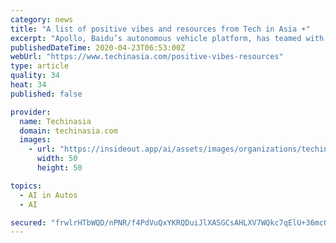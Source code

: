 ```yaml
---
category: news
title: "A list of positive vibes and resources from Tech in Asia ☀️"
excerpt: "Apollo, Baidu’s autonomous vehicle platform, has teamed with the local self-driving startup Neolix to deliver supplies and food to the Beijing Haidian Hospital. Hmcomm is offering its AI auto-response system Terry for free to ease communication difficulties in Japan. With this service, constituents can reach the local authorities around the ..."
publishedDateTime: 2020-04-23T06:53:00Z
webUrl: "https://www.techinasia.com/positive-vibes-resources"
type: article
quality: 34
heat: 34
published: false

provider:
  name: Techinasia
  domain: techinasia.com
  images:
    - url: "https://insideout.app/ai/assets/images/organizations/techinasia.com-50x50.jpg"
      width: 50
      height: 50

topics:
  - AI in Autos
  - AI

secured: "frwlrHTbWQD/nPNR/f4PdVuQxYKRQDuiJlXASGCsAHLXV7WQkc7qElU+36mcOYxqpKJi8dMHuz0B80j5sXMoZzi2HxvHzu1LxyU/yhpcy+lIf0ry6NLavdiD6Ay6Rd6dZ0OqdA22XNiP5z2rbhjHCeJG6dQFcLV/rOJVNKV75vUyzTY/7JkozAZZdBGD64jbx1gur4BmVRwG0VPpfWrISqUSq9GPRDdtYIrqT+sNsu/8LF1AZB9DNJoPxhce2OVIgVFHm244v79iJ2paAlzs/yfHMb9cNK9UV7VXvWuJf7WKfiYJt4sipKy9bsdmO2Y+LOjQ6TB7BX+tScT+9D80owanrTAoyWOHQBBnBw5rCiXkpdReGvpdb+mC8WCv0FxBlXdsCB6fNt66Eo2uz0LHPPO8CPYHgDAry82MKDXponAdu+fVs5jSz8f48xbu/wawkV7BP3n7c3A9yu+TkqeG2V0UvnC4y44OfPLLP8r2UT0=;a0UBU3UwYdFvBI/s8ve7wg=="
---
```


